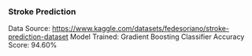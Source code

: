 ### Stroke Prediction
Data Source: https://www.kaggle.com/datasets/fedesoriano/stroke-prediction-dataset
Model Trained: Gradient Boosting Classifier
Accuracy Score: 94.60%